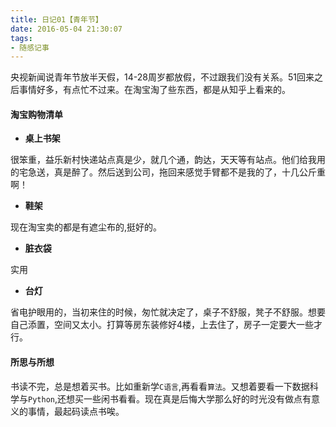 ```yaml
---
title: 日记01【青年节】
date: 2016-05-04 21:30:07
tags:
- 随感记事
---
```


央视新闻说青年节放半天假，14-28周岁都放假，不过跟我们没有关系。51回来之后事情好多，有点忙不过来。在淘宝淘了些东西，都是从知乎上看来的。

#### 淘宝购物清单

- **桌上书架**

很笨重，益乐新村快递站点真是少，就几个通，韵达，天天等有站点。他们给我用的宅急送，真是醉了。然后送到公司，拖回来感觉手臂都不是我的了，十几公斤重啊！

- **鞋架**

现在淘宝卖的都是有遮尘布的,挺好的。

- **脏衣袋**

实用

- **台灯**

省电护眼用的，当初来住的时候，匆忙就决定了，桌子不舒服，凳子不舒服。想要自己添置，空间又太小。打算等房东装修好4楼，上去住了，房子一定要大一些才行。


#### 所思与所想

书读不完，总是想着买书。比如重新学`C语言`,再看看`算法`。又想着要看一下数据科学与`Python`,还想买一些闲书看看。现在真是后悔大学那么好的时光没有做点有意义的事情，最起码读点书唉。
